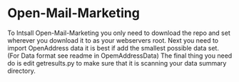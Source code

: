 # Open-Mail-Marketing
To Intsall Open-Mail-Marketing you only need to download the repo and set wherever you download it to as your webservers root. Next you need to import OpenAddress data it is best if add the smallest possible data set. (For Data format see readme in OpemAddressData) The final thing you need do is edit getresults.py to make sure that it is scanning your data summary directory.
